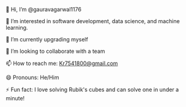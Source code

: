 👋 Hi, I’m @gauravagarwal1176

👀 I’m interested in software development, data science, and machine learning.

🌱 I’m currently upgrading myself

💞️ I’m looking to collaborate with a team

📫 How to reach me: Kr7541800@gmail.com

😄 Pronouns: He/Him

⚡ Fun fact: I love solving Rubik's cubes and can solve one in under a minute!
